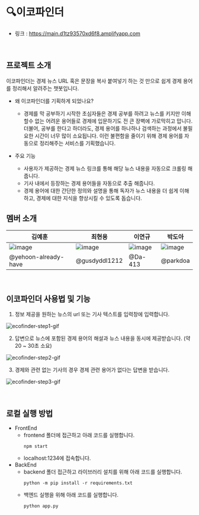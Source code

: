 # 🔍이코파인더

- 링크 : https://main.d1tz93570xd6f8.amplifyapp.com  

&nbsp; 


## 프로젝트 소개

이코파인더는 경제 뉴스 URL 혹은 문장을 복사 붙여넣기 하는 것 만으로 쉽게 경제 용어를 정리해서 알려주는 챗봇입니다.

- 왜 이코파인더를 기획하게 되었나요?
    - 경제를 막 공부하기 시작한 초심자들은 경제 공부를 하려고 뉴스를 키지만 이해할수 없는 어려운 용어들로 경제에 입문하기도 전 큰 장벽에 가로막히고 맙니다.
      더불어, 공부를 한다고 하더라도, 경제 용어를 하나하나 검색하는 과정에서 불필요한 시간이 너무 많이 소요됩니다.
      이런 불편함을 줄이기 위해 경제 용어를 자동으로 정리해주는 서비스를 기획했습니다.

- 주요 기능
  - 사용자가 제공하는 경제 뉴스 링크를 통해 해당 뉴스 내용을 자동으로 크롤링 해줍니다.
  - 기사 내에서 등장하는 경제 용어들을 자동으로 추출 해줍니다.
  - 경제 용어에 대한 간단한 정의와 설명을 통해 독자가 뉴스 내용을 더 쉽게 이해하고, 경제에 대한 지식을 향상시킬 수 있도록 돕습니다.
&nbsp;
&nbsp; 
## 멤버 소개

|김예훈|최현용|이연규|박도아|
|------|---|---|---|
|![image](https://github.com/user-attachments/assets/bfa3a16a-6af9-4fd3-a146-9d02b1fd65d7)|![image](https://github.com/user-attachments/assets/9d1e513d-4889-4b82-af14-4d3a7f07ca7c)|![image](https://github.com/user-attachments/assets/51227f7a-99e8-4b9a-bac6-f4d4062289ca)|![image](https://github.com/user-attachments/assets/cb690d63-42f1-45d7-ba70-afa11e756e5b)|
|@yehoon-already-have|@gusdyddl1212|@Da-413|@parkdoa|


&nbsp; 
&nbsp; 
## 이코파인더 사용법 및 기능
1. 정보 제공을 원하는 뉴스의 url 또는 기사 텍스트를 입력창에 입력합니다.
&nbsp;

![ecofinder-step1-gif](https://github.com/user-attachments/assets/2f0e67d9-9dce-438d-8f22-e98ffb3b2a18)

2. 답변으로 뉴스에 포함된 경제 용어의 해설과 뉴스 내용을 동시에 제공받습니다. (약 20 ~ 30초 소요)
&nbsp;

![ecofinder-step2-gif](https://github.com/user-attachments/assets/eacd9050-ee12-4b4b-8f68-05c6a9257272)

3. 경제와 관련 없는 기사의 경우 경제 관련 용어가 없다는 답변을 받습니다.
&nbsp;

![ecofinder-step3-gif](https://github.com/user-attachments/assets/98103686-6d61-453b-bc9f-245d2c7da96f)


&nbsp; 
&nbsp; 
## 로컬 실행 방법
- FrontEnd
    - frontend 폴더에 접근하고 아래 코드를 실행합니다.
      ```
      npm start
      ```
    - localhost:1234에 접속합니다.
- BackEnd
    - backend 폴더 접근하고 라이브러리 설치를 위해 아래 코드를 실행합니다.
      ```
      python -m pip install -r requirements.txt
      ```
    - 백엔드 실행을 위해 아래 코드를 실행합니다.
      ```
      python app.py
      ```
